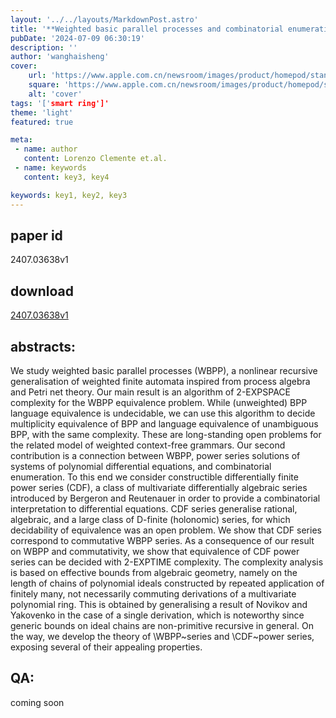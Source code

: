 ```yaml
---
layout: '../../layouts/MarkdownPost.astro'
title: '**Weighted basic parallel processes and combinatorial enumeration**'
pubDate: '2024-07-09 06:30:19'
description: ''
author: 'wanghaisheng'
cover:
    url: 'https://www.apple.com.cn/newsroom/images/product/homepod/standard/Apple-HomePod-hero-230118_big.jpg.large_2x.jpg'
    square: 'https://www.apple.com.cn/newsroom/images/product/homepod/standard/Apple-HomePod-hero-230118_big.jpg.large_2x.jpg'
    alt: 'cover'
tags: '['smart ring']' 
theme: 'light'
featured: true

meta:
 - name: author
   content: Lorenzo Clemente et.al.
 - name: keywords
   content: key3, key4

keywords: key1, key2, key3
---
```


## paper id
2407.03638v1
## download
[2407.03638v1](http://arxiv.org/abs/2407.03638v1)
## abstracts:
We study weighted basic parallel processes (WBPP), a nonlinear recursive generalisation of weighted finite automata inspired from process algebra and Petri net theory. Our main result is an algorithm of 2-EXPSPACE complexity for the WBPP equivalence problem. While (unweighted) BPP language equivalence is undecidable, we can use this algorithm to decide multiplicity equivalence of BPP and language equivalence of unambiguous BPP, with the same complexity. These are long-standing open problems for the related model of weighted context-free grammars. Our second contribution is a connection between WBPP, power series solutions of systems of polynomial differential equations, and combinatorial enumeration. To this end we consider constructible differentially finite power series (CDF), a class of multivariate differentially algebraic series introduced by Bergeron and Reutenauer in order to provide a combinatorial interpretation to differential equations. CDF series generalise rational, algebraic, and a large class of D-finite (holonomic) series, for which decidability of equivalence was an open problem. We show that CDF series correspond to commutative WBPP series. As a consequence of our result on WBPP and commutativity, we show that equivalence of CDF power series can be decided with 2-EXPTIME complexity. The complexity analysis is based on effective bounds from algebraic geometry, namely on the length of chains of polynomial ideals constructed by repeated application of finitely many, not necessarily commuting derivations of a multivariate polynomial ring. This is obtained by generalising a result of Novikov and Yakovenko in the case of a single derivation, which is noteworthy since generic bounds on ideal chains are non-primitive recursive in general. On the way, we develop the theory of \WBPP~series and \CDF~power series, exposing several of their appealing properties.
## QA:
coming soon
